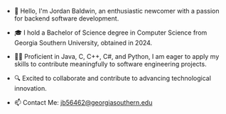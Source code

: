 
- 👋 Hello, I'm Jordan Baldwin, an enthusiastic newcomer with a passion for backend software development.
- 🎓 I hold a Bachelor of Science degree in Computer Science from Georgia Southern University, obtained in 2024.
- 👨‍💻 Proficient in Java, C, C++, C#, and Python, I am eager to apply my skills to contribute meaningfully to software engineering projects.
- 🔍 Excited to collaborate and contribute to advancing technological innovation.

- 📫 Contact Me: jb56462@georgiasouthern.edu


<!---
jbaldwingsu/jbaldwingsu is a ✨ special ✨ repository because its `README.md` (this file) appears on your GitHub profile.
You can click the Preview link to take a look at your changes.
--->
